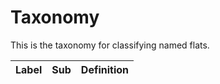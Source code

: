 # Taxonomy

This is the taxonomy for classifying named flats.

|Label | Sub | Definition|
|---|---|---|

